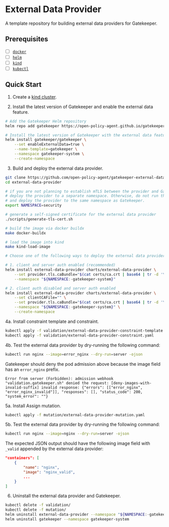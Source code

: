 # External Data Provider

A template repository for building external data providers for Gatekeeper.

## Prerequisites

- [ ] [`docker`](https://docs.docker.com/get-docker/)
- [ ] [`helm`](https://helm.sh/)
- [ ] [`kind`](https://kind.sigs.k8s.io/)
- [ ] [`kubectl`](https://kubernetes.io/docs/tasks/tools/#kubectl)

## Quick Start

1. Create a [kind cluster](https://kind.sigs.k8s.io/docs/user/quick-start/).

2. Install the latest version of Gatekeeper and enable the external data feature.

```bash
# Add the Gatekeeper Helm repository
helm repo add gatekeeper https://open-policy-agent.github.io/gatekeeper/charts

# Install the latest version of Gatekeeper with the external data feature enabled.
helm install gatekeeper/gatekeeper \
    --set enableExternalData=true \
    --name-template=gatekeeper \
    --namespace gatekeeper-system \
    --create-namespace
```

3. Build and deploy the external data provider.

```bash
git clone https://github.com/open-policy-agent/gatekeeper-external-data-provider.git
cd external-data-provider

# if you are not planning to establish mTLS between the provider and Gatekeeper,
# deploy the provider to a separate namespace. Otherwise, do not run the following command
# and deploy the provider to the same namespace as Gatekeeper.
export NAMESPACE=security

# generate a self-signed certificate for the external data provider
./scripts/generate-tls-cert.sh

# build the image via docker buildx
make docker-buildx

# load the image into kind
make kind-load-image

# Choose one of the following ways to deploy the external data provider:

# 1. client and server auth enabled (recommended)
helm install external-data-provider charts/external-data-provider \
    --set provider.tls.caBundle="$(cat certs/ca.crt | base64 | tr -d '\n\r')" \
    --namespace "${NAMESPACE:-gatekeeper-system}"

# 2. client auth disabled and server auth enabled
helm install external-data-provider charts/external-data-provider \
    --set clientCAFile="" \
    --set provider.tls.caBundle="$(cat certs/ca.crt | base64 | tr -d '\n\r')" \
    --namespace "${NAMESPACE:-gatekeeper-system}" \
    --create-namespace
```

4a. Install constraint template and constraint.

```bash
kubectl apply -f validation/external-data-provider-constraint-template.yaml
kubectl apply -f validation/external-data-provider-constraint.yaml
```

4b. Test the external data provider by dry-running the following command:

```bash
kubectl run nginx --image=error_nginx --dry-run=server -ojson
```

Gatekeeper should deny the pod admission above because the image field has an `error_nginx` prefix.

```console
Error from server (Forbidden): admission webhook "validation.gatekeeper.sh" denied the request: [deny-images-with-invalid-suffix] invalid response: {"errors": [["error_nginx", "error_nginx_invalid"]], "responses": [], "status_code": 200, "system_error": ""}
```

5a. Install Assign mutation.

```bash
kubectl apply -f mutation/external-data-provider-mutation.yaml
```

5b. Test the external data provider by dry-running the following command:

```bash
kubectl run nginx --image=nginx --dry-run=server -ojson
```

The expected JSON output should have the following image field with `_valid` appended by the external data provider:

```json
"containers": [
    {
        "name": "nginx",
        "image": "nginx_valid",
        ...
    }
]
```

6. Uninstall the external data provider and Gatekeeper.

```bash
kubectl delete -f validation/
kubectl delete -f mutation/
helm uninstall external-data-provider --namespace "${NAMESPACE:-gatekeeper-system}"
helm uninstall gatekeeper --namespace gatekeeper-system
```
